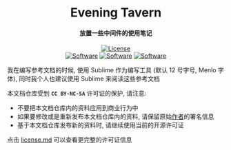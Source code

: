 <div align="center">

<h1 align="center">Evening Tavern</h1>
<h4 align="center">放置一些中间件的使用笔记</h4>

[![License](https://i.creativecommons.org/l/by-nc-sa/4.0/88x31.png)](https://github.com/waitspring/evening-tavern/blob/master/license.md)
<br/>
[![Software](https://img.shields.io/badge/ELK-6.8.23-00BFB3)](https://github.com/waitspring/evening-tavern/tree/master/ELK)
[![Software](https://img.shields.io/badge/Kafka-3.3.3-242021)](https://github.com/waitspring/evening-tavern/tree/master/Kafka)
[![Software](https://img.shields.io/badge/NginX-1.20.2-8E989B)](https://github.com/waitspring/evening-tavern/tree/master/NginX)

</div>


我在编写参考文档的时候, 使用 Sublime 作为编写工具 (默认 12 号字号, Menlo 字体), 同时我个人也建议使用 Sublime 来阅读这些参考文档  
  
本文档仓库受到 **`CC BY-NC-SA`** 许可证的保护, 请注意:  
  
+ 不要把本文档仓库内的资料应用到商业行为中
+ 如果要修改或是重新发布本文档仓库内的资料, 请保留原始[作者](https://github.com/waitspring)的署名信息
+ 基于本文档仓库发布新的资料时, 请继续使用当前的开源许可证
  
点击 [license.md](https://github.com/waitspring/evening-tavern/blob/master/license.md) 可以查看更完整的许可证信息  

